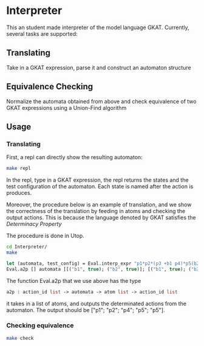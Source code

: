 # Interpreter

This an student made interpreter of the model language GKAT. Currently,
several tasks are supported:

## Translating

Take in a GKAT expression, parse it and construct an automaton structure

## Equivalence Checking

Normalize the automata obtained from above and check equivalence of two 
GKAT expressions using a Union-Find algorithm

## Usage

### Translating

First, a repl can directly show the resulting automaton:
```bash
make repl
```
In the repl, type in a GKAT expression, the repl returns the states and the test configuration of the automaton. Each state is named after the action is produces.

Moreover, the procedure below is an example of translation, and we show the correctness of the translation by feeding in atoms and checking the output actions. This is because the language denoted by GKAT satisfies the *Determinacy Property*

The procedure is done in Utop.

```bash
cd Interpreter/
make
```
```Ocaml
let (automata, test_config) = Eval.interp_expr "p1*p2*(p3 +b1 p4)*p5(b2)"
Eval.a2p [] automata [[("b1", true); ("b2", true)]; [("b1", true); ("b2", true)]; [("b1", false); ("b2", true)]; [("b1", true); ("b2", true)]; [("b1", true); ("b2", true)]; [("b1", true); ("b2", false)];]
```

The function Eval.a2p that we use above has the type
```Ocaml
a2p : action_id list -> automata -> atom list -> action_id list
```
it takes in a list of atoms, and outputs the determinated actions from the automaton.
The output should be ["p1"; "p2"; "p4"; "p5"; "p5"]. 

### Checking equivalence
```bash
make check
```